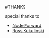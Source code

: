 #THANKS

special thanks to

* [Node Forward](http://nodeforward.org/)
* [Ross Kukulinski](kukulinski.com)
